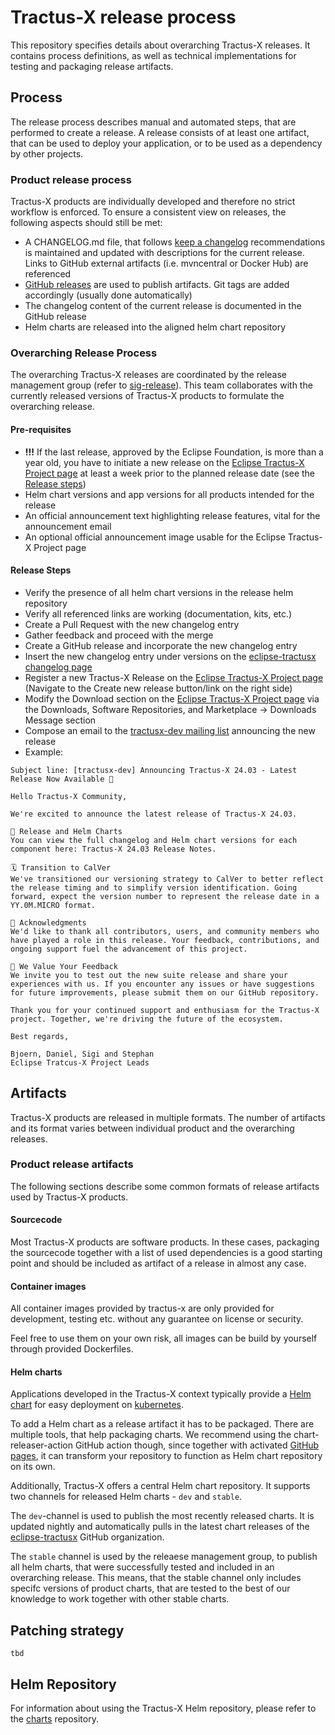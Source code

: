 # Tractus-X release process

This repository specifies details about overarching Tractus-X releases. It contains process definitions, as well as technical implementations for testing and packaging release artifacts.

## Process

The release process describes manual and automated steps, that are performed to create a release. A release consists of at least one artifact, that can be used to deploy your application, or to be used as a dependency by other projects.

### Product release process

Tractus-X products are individually developed and therefore no strict workflow is enforced. To ensure a consistent view on releases, the following aspects should still be met:

- A CHANGELOG.md file, that follows [keep a changelog](https://keepachangelog.com/en/1.0.0/) recommendations is maintained and updated with descriptions for the current release. Links to GitHub external artifacts (i.e. mvncentral or Docker Hub) are referenced
- [GitHub releases](https://docs.github.com/en/repositories/releasing-projects-on-github/managing-releases-in-a-repository) are used to publish artifacts. Git tags are added accordingly (usually done automatically)
- The changelog content of the current release is documented in the GitHub release
- Helm charts are released into the aligned helm chart repository

### Overarching Release Process

The overarching Tractus-X releases are coordinated by the release management group (refer to [sig-release](https://github.com/eclipse-tractusx/sig-release#sig-release)). This team collaborates with the currently released versions of Tractus-X products to formulate the overarching release.

#### Pre-requisites

- __!!!__ If the last release, approved by the Eclipse Foundation, is more than a year old, you have to initiate a new release on the [Eclipse Tractus-X Project page](https://projects.eclipse.org/projects/automotive.tractusx) at least a week prior to the planned release date (see the [Release steps](#release-steps))
- Helm chart versions and app versions for all products intended for the release
- An official announcement text highlighting release features, vital for the announcement email
- An optional official announcement image usable for the Eclipse Tractus-X Project page

#### Release Steps

- Verify the presence of all helm chart versions in the release helm repository
- Verify all referenced links are working (documentation, kits, etc.)
- Create a Pull Request with the new changelog entry
- Gather feedback and proceed with the merge
- Create a GitHub release and incorporate the new changelog entry
- Insert the new changelog entry under versions on the [eclipse-tractusx changelog page](https://eclipse-tractusx.github.io/CHANGELOG/)
- Register a new Tractus-X Release on the [Eclipse Tractus-X Project page](https://projects.eclipse.org/projects/automotive.tractusx) (Navigate to the Create new release button/link on the right side)
- Modify the Download section on the [Eclipse Tractus-X Project page](https://projects.eclipse.org/projects/automotive.tractusx) via the Downloads, Software Repositories, and Marketplace -> Downloads Message section
- Compose an email to the [tractusx-dev mailing list](mailto:tractusx-dev@eclipse.org) announcing the new release
- Example:

```
Subject line: [tractusx-dev] Announcing Tractus-X 24.03 - Latest Release Now Available 🎉

Hello Tractus-X Community,
 
We're excited to announce the latest release of Tractus-X 24.03.
 
🔗 Release and Helm Charts
You can view the full changelog and Helm chart versions for each component here: Tractus-X 24.03 Release Notes.
 
🗓️ Transition to CalVer
We've transitioned our versioning strategy to CalVer to better reflect the release timing and to simplify version identification. Going forward, expect the version number to represent the release date in a YY.0M.MICRO format.
 
🙏 Acknowledgments
We'd like to thank all contributors, users, and community members who have played a role in this release. Your feedback, contributions, and ongoing support fuel the advancement of this project.
 
💬 We Value Your Feedback
We invite you to test out the new suite release and share your experiences with us. If you encounter any issues or have suggestions for future improvements, please submit them on our GitHub repository.
 
Thank you for your continued support and enthusiasm for the Tractus-X project. Together, we're driving the future of the ecosystem.
 
Best regards,
 
Bjoern, Daniel, Sigi and Stephan
Eclipse Tratcus-X Project Leads
```

## Artifacts

Tractus-X products are released in multiple formats. The number of artifacts and its format varies between individual product and the overarching releases.

### Product release artifacts

The following sections describe some common formats of release artifacts used by Tractus-X products.

#### Sourcecode

Most Tractus-X products are software products. In these cases, packaging the sourcecode together with a list of used dependencies is a good starting point and should be included as artifact of a release in almost any case.

#### Container images

All container images provided by tractus-x are only provided for development, testing etc. without any guarantee on license or security.

Feel free to use them on your own risk, all images can be build by yourself through provided Dockerfiles.

#### Helm charts

Applications developed in the Tractus-X context typically provide a [Helm chart](https://helm.sh/) for easy deployment on [kubernetes](https://kubernetes.io/).

To add a Helm chart as a release artifact it has to be packaged. There are multiple tools, that help packaging charts. We recommend using the chart-releaser-action GitHub action though, since together with activated [GitHub pages](https://pages.github.com/), it can transform your repository to function as Helm chart repository on its own.

Additionally, Tractus-X offers a central Helm chart repository. It supports two channels for released Helm charts - `dev` and `stable`.

The `dev`-channel is used to publish the most recently released charts. It is updated nightly and automatically pulls in the latest chart releases of the [eclipse-tractusx](https://github.com/eclipse-tractusx) GitHub organization.

The `stable` channel is used by the releaese management group, to publish all helm charts, that were successfully tested and included in an overarching release. This means, that the stable channel only includes specifc versions of product charts, that are tested to the best of our knowledge to work together with other stable charts.

## Patching strategy

`tbd`

## Helm Repository

For information about using the Tractus-X Helm repository, please refer to the [charts](https://github.com/eclipse-tractusx/charts) repository.
